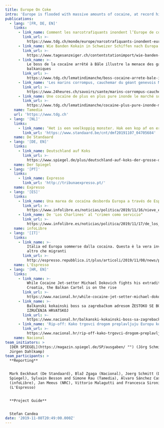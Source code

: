 ```yaml
---
title: Europe On Coke
intro: 'Europe is flooded with massive amounts of cocaine, at record high purity.'
publications:
  - lang: '[FR, DE, EN]'
    links:
      - link_name: Comment les narcotrafiquants inondent l’Europe de coke
        link_url: >-
          https://www.tdg.ch/monde/europe/narcotrafiquants-inondent-europe-coke/story/12935265
      - link_name: Wie Banden Kokain in Schweizer Schiffen nach Europa schmuggeln
        link_url: >-
          https://www.tagesanzeiger.ch/contentstationimport/wie-banden-europa-mit-kokain-fluten/story/11598086
      - link_name: >-
          Le boss de la cocaïne arrêté à Bâle illustre la menace des gangs
          balkaniques
        link_url: >-
          https://www.tdg.ch/lematindimanche/boss-cocaine-arrete-bale-illustre-menace-gangs-balkaniques/story/20043323
      - link_name: 'Les marins corrompus, cauchemar du géant genevois MSC'
        link_url: >-
          https://www.24heures.ch/savoirs/sante/marins-corrompus-cauchemar-geant-genevois-msc/story/16372751
      - link_name: Une cocaïne de plus en plus pure inonde le marché suisse
        link_url: >-
          https://www.tdg.ch/lematindimanche/cocaine-plus-pure-inonde-marche-suisse/story/16456448
    name: Tamedia
    url: 'https://www.tdg.ch'
  - lang: '[NL]'
    links:
      - link_name: ‘Het is een veelkoppig monster. Hak een kop af en er komt een bij’
        link_url: 'https://www.standaard.be/cnt/dmf20191107_04705684'
    name: De Standaard
  - lang: '[DE, EN]'
    links:
      - link_name: Deutschland auf Koks
        link_url: >-
          https://www.spiegel.de/plus/deutschland-auf-koks-der-grosse-drogenreport-a-00000000-0002-0001-0000-000166862926
    name: Der Spiegel
  - lang: '[PT]'
    links:
      - link_name: Expresso
        link_url: 'http://tribunaexpresso.pt/'
    name: Expresso
  - lang: '[ES]'
    links:
      - link_name: Una marea de cocaína desborda Europa a través de España y Bélgica
        link_url: >-
          https://www.infolibre.es/noticias/politica/2019/11/16/nieve_espana_nieva_europa_100991_1012.html
      - link_name: De 'Los Charlines' al "crimen como servicio"
        link_url: >-
          https://www.infolibre.es/noticias/politica/2019/11/17/de_los_charlines_crimen_como_servicio_100995_1012.html
    name: infoLibre
  - lang: '[IT]'
    links:
      - link_name: >-
          Italia ed Europa sommerse dalla cocaina. Questa è la vera invasione,
          altro che migranti
        link_url: >-
          http://espresso.repubblica.it/plus/articoli/2019/11/08/news/porti-aperti-alla-cocaina-1.340589?ref=HEF_RULLO&preview=true
    name: L'Espresso
  - lang: '[HR, EN]'
    links:
      - link_name: >-
          While Cocaine Jet-setter Michael Dokovich fights his extradition to
          Croatia, the Balkan Cartel is on the rise
        link_url: >-
          https://www.nacional.hr/while-cocaine-jet-setter-michael-dokovich-fights-his-extradition-to-croatia-the-balkan-cartel-is-on-the-rise/
      - link_name: >-
          Balkanski kokainski boss sa zagrebačkom adresom ŽESTOKO SE BORI PROTIV
          IZRUČENJA HRVATSKOJ
        link_url: >-
          https://www.nacional.hr/balkanski-kokainski-boss-sa-zagrebackom-adresom-zestoko-se-bori-protiv-izrucenja-hrvatskoj/
      - link_name: 'Rip-off: Kako trgovci drogom preplavljuju Europu kokainom'
        link_url: >-
          https://www.nacional.hr/rip-off-kako-trgovci-drogom-preplavljuju-europu-kokainom/
    name: Nacional
team_initiators: >
  [DER SPIEGEL](https://magazin.spiegel.de/SP/ausgaben/ "") (Jörg Schmitt,
  Jürgen Dahlkamp)
team_participants: >
  **Reporting**


  Mark Eeckhaut (De Standaard), Blaž Zgaga (Nacional), Joerg Schmitt (Der
  Spiegel), Sylvain Besson and Simone Rau (Tamedia), Álvaro Sánchez Castrillo
  (infoLibre), Jan Meeus (NRC), Vittorio Malagutti and Francesca Sironi
  (L'Espresso)


  **Project Guide**


  Stefan Candea
date: '2019-11-08T20:49:00.000Z'
---
```


